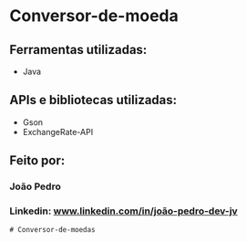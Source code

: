 ﻿# Conversor-de-moeda

## Ferramentas utilizadas:

* Java

## APIs e bibliotecas utilizadas:

* Gson
* ExchangeRate-API

## Feito por:

### João Pedro

### Linkedin: www.linkedin.com/in/joão-pedro-dev-jv
```
# Conversor-de-moedas

